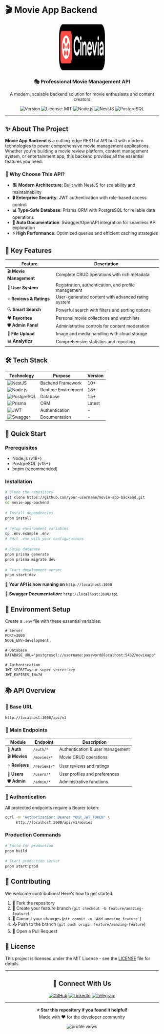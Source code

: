 # 🎬 Movie App Backend

<div align="center">
  <img src="./movieapp-logo.png" alt="Movie App Logo" width="150" height="150" />
  
  <h3>🎭 Professional Movie Management API</h3>
  <p>A modern, scalable backend solution for movie enthusiasts and content creators</p>
  
  <p>
    <img alt="Version" src="https://img.shields.io/badge/version-1.0.0-blue.svg" />
    <img alt="License: MIT" src="https://img.shields.io/badge/License-MIT-green.svg" />
    <img alt="Node.js" src="https://img.shields.io/badge/node.js-18+-brightgreen.svg" />
    <img alt="NestJS" src="https://img.shields.io/badge/nestjs-10+-red.svg" />
    <img alt="PostgreSQL" src="https://img.shields.io/badge/postgresql-15+-blue.svg" />
  </p>
</div>

---

## ✨ About The Project

**Movie App Backend** is a cutting-edge RESTful API built with modern technologies to power comprehensive movie management applications. Whether you're building a movie review platform, content management system, or entertainment app, this backend provides all the essential features you need.

### 🚀 Why Choose This API?

- **🏗️ Modern Architecture**: Built with NestJS for scalability and maintainability
- **🔒 Enterprise Security**: JWT authentication with role-based access control
- **📊 Type-Safe Database**: Prisma ORM with PostgreSQL for reliable data operations
- **📖 Auto Documentation**: Swagger/OpenAPI integration for seamless API exploration
- **⚡ High Performance**: Optimized queries and efficient caching strategies

## 🎯 Key Features

| Feature                  | Description                                          |
| ------------------------ | ---------------------------------------------------- |
| 🎬 **Movie Management**  | Complete CRUD operations with rich metadata          |
| 👥 **User System**       | Registration, authentication, and profile management |
| ⭐ **Reviews & Ratings** | User-generated content with advanced rating system   |
| 🔍 **Smart Search**      | Powerful search with filters and sorting options     |
| ❤️ **Favorites**         | Personal movie collections and watchlists            |
| 🛡️ **Admin Panel**       | Administrative controls for content moderation       |
| 📱 **File Upload**       | Image and media handling with cloud storage          |
| 📊 **Analytics**         | Comprehensive statistics and reporting               |

## 🛠️ Tech Stack

<div align="center">

| Technology                                                                                                        | Purpose             | Version |
| ----------------------------------------------------------------------------------------------------------------- | ------------------- | ------- |
| ![NestJS](https://img.shields.io/badge/NestJS-E0234E?style=for-the-badge&logo=nestjs&logoColor=white)             | Backend Framework   | 10+     |
| ![Node.js](https://img.shields.io/badge/Node.js-339933?style=for-the-badge&logo=nodedotjs&logoColor=white)        | Runtime Environment | 18+     |
| ![PostgreSQL](https://img.shields.io/badge/PostgreSQL-316192?style=for-the-badge&logo=postgresql&logoColor=white) | Database            | 15+     |
| ![Prisma](https://img.shields.io/badge/Prisma-2D3748?style=for-the-badge&logo=prisma&logoColor=white)             | ORM                 | Latest  |
| ![JWT](https://img.shields.io/badge/JWT-000000?style=for-the-badge&logo=jsonwebtokens&logoColor=white)            | Authentication      | -       |
| ![Swagger](https://img.shields.io/badge/Swagger-85EA2D?style=for-the-badge&logo=swagger&logoColor=black)          | Documentation       | -       |

</div>

## 🚀 Quick Start

### Prerequisites

- Node.js (v18+)
- PostgreSQL (v15+)
- pnpm (recommended)

### Installation

```bash
# Clone the repository
git clone https://github.com/your-username/movie-app-backend.git
cd movie-app-backend

# Install dependencies
pnpm install

# Setup environment variables
cp .env.example .env
# Edit .env with your configurations

# Setup database
pnpm prisma generate
pnpm prisma migrate dev

# Start development server
pnpm start:dev
```

🎉 **Your API is now running on** `http://localhost:3000`

📖 **Swagger Documentation:** `http://localhost:3000/api`

## 📝 Environment Setup

Create a `.env` file with these essential variables:

```env
# Server
PORT=3000
NODE_ENV=development

# Database
DATABASE_URL="postgresql://username:password@localhost:5432/movieapp"

# Authentication
JWT_SECRET=your-super-secret-key
JWT_EXPIRES_IN=7d
```

## 📚 API Overview

### 🔗 Base URL

```
http://localhost:3000/api/v1
```

### 🎯 Main Endpoints

| Module         | Endpoint     | Description                      |
| -------------- | ------------ | -------------------------------- |
| 🔐 **Auth**    | `/auth/*`    | Authentication & user management |
| 🎬 **Movies**  | `/movies/*`  | Movie CRUD operations            |
| ⭐ **Reviews** | `/reviews/*` | User reviews and ratings         |
| 👤 **Users**   | `/users/*`   | User profiles and preferences    |
| 🛡️ **Admin**   | `/admin/*`   | Administrative functions         |

### 🔑 Authentication

All protected endpoints require a Bearer token:

```bash
curl -H "Authorization: Bearer YOUR_JWT_TOKEN" \
     http://localhost:3000/api/v1/movies
```

### Production Commands

```bash
# Build for production
pnpm build

# Start production server
pnpm start:prod
```

## 🤝 Contributing

We welcome contributions! Here's how to get started:

1. 🍴 Fork the repository
2. 🌿 Create your feature branch (`git checkout -b feature/amazing-feature`)
3. 💾 Commit your changes (`git commit -m 'Add amazing feature'`)
4. 📤 Push to the branch (`git push origin feature/amazing-feature`)
5. 🔄 Open a Pull Request

## 📄 License

This project is licensed under the MIT License - see the [LICENSE](LICENSE) file for details.

---

<div align="center">

## 🌟 Connect With Us

[![GitHub](https://img.shields.io/badge/GitHub-181717?style=for-the-badge&logo=github&logoColor=white)](https://github.com/muhiddinovismoil)
[![LinkedIn](https://img.shields.io/badge/LinkedIn-0A66C2?style=for-the-badge&logo=linkedin&logoColor=white)](https://linkedin.com/in/ismoil-mukhiddinov-748564340)
[![Telegram](https://img.shields.io/badge/Telegram-26A5E4?style=for-the-badge&logo=telegram&logoColor=white)](https://t.me/mukhiddinov_ismoil)

---

<p>
  <b>⭐ Star this repository if you found it helpful!</b><br>
  Made with ❤️ for the developer community
</p>

<img src="https://komarev.com/ghpvc/?username=muhiddinovismoil&label=Profile%20views&color=0e75b6&style=flat" alt="profile views" />

</div>
